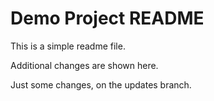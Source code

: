 # Demo Project README

This is a simple readme file.

Additional changes are shown here.

Just some changes, on the updates branch.
